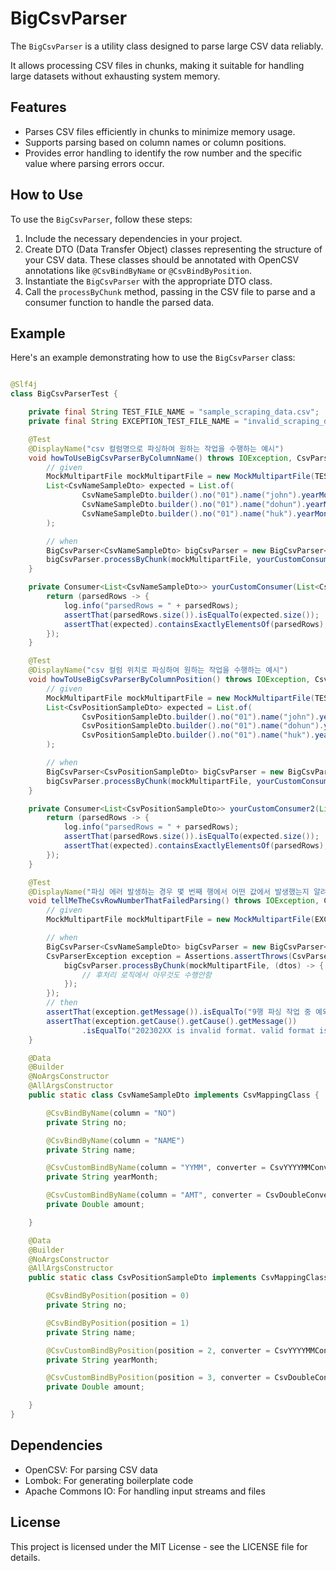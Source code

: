 # BigCsvParser

The `BigCsvParser` is a utility class designed to parse large CSV data reliably.

It allows processing CSV files in chunks, making it suitable for handling large datasets without exhausting system
memory.

## Features

- Parses CSV files efficiently in chunks to minimize memory usage.
- Supports parsing based on column names or column positions.
- Provides error handling to identify the row number and the specific value where parsing errors occur.

## How to Use

To use the `BigCsvParser`, follow these steps:

1. Include the necessary dependencies in your project.
2. Create DTO (Data Transfer Object) classes representing the structure of your CSV data. These classes should be
   annotated with OpenCSV annotations like `@CsvBindByName` or `@CsvBindByPosition`.
3. Instantiate the `BigCsvParser` with the appropriate DTO class.
4. Call the `processByChunk` method, passing in the CSV file to parse and a consumer function to handle the parsed data.

## Example

Here's an example demonstrating how to use the `BigCsvParser` class:

```java

@Slf4j
class BigCsvParserTest {

    private final String TEST_FILE_NAME = "sample_scraping_data.csv";
    private final String EXCEPTION_TEST_FILE_NAME = "invalid_scraping_data.csv";

    @Test
    @DisplayName("csv 컬럼명으로 파싱하여 원하는 작업을 수행하는 예시")
    void howToUseBigCsvParserByColumnName() throws IOException, CsvParserException {
        // given
        MockMultipartFile mockMultipartFile = new MockMultipartFile(TEST_FILE_NAME, new ClassPathResource(TEST_FILE_NAME).getInputStream());
        List<CsvNameSampleDto> expected = List.of(
                CsvNameSampleDto.builder().no("01").name("john").yearMonth("2023-01").amount(10000.0).build(),
                CsvNameSampleDto.builder().no("01").name("dohun").yearMonth("2023-02").amount(20000.0).build(),
                CsvNameSampleDto.builder().no("01").name("huk").yearMonth("2023-03").amount(0.0).build()
        );

        // when
        BigCsvParser<CsvNameSampleDto> bigCsvParser = new BigCsvParser<>(CsvNameSampleDto.class);
        bigCsvParser.processByChunk(mockMultipartFile, yourCustomConsumer(expected));
    }

    private Consumer<List<CsvNameSampleDto>> yourCustomConsumer(List<CsvNameSampleDto> expected) {
        return (parsedRows -> {
            log.info("parsedRows = " + parsedRows);
            assertThat(parsedRows.size()).isEqualTo(expected.size());
            assertThat(expected).containsExactlyElementsOf(parsedRows);
        });
    }

    @Test
    @DisplayName("csv 컬럼 위치로 파싱하여 원하는 작업을 수행하는 예시")
    void howToUseBigCsvParserByColumnPosition() throws IOException, CsvParserException {
        // given
        MockMultipartFile mockMultipartFile = new MockMultipartFile(TEST_FILE_NAME, new ClassPathResource(TEST_FILE_NAME).getInputStream());
        List<CsvPositionSampleDto> expected = List.of(
                CsvPositionSampleDto.builder().no("01").name("john").yearMonth("2023-01").amount(10000.0).build(),
                CsvPositionSampleDto.builder().no("01").name("dohun").yearMonth("2023-02").amount(20000.0).build(),
                CsvPositionSampleDto.builder().no("01").name("huk").yearMonth("2023-03").amount(0.0).build()
        );

        // when
        BigCsvParser<CsvPositionSampleDto> bigCsvParser = new BigCsvParser<>(CsvPositionSampleDto.class);
        bigCsvParser.processByChunk(mockMultipartFile, yourCustomConsumer2(expected));
    }

    private Consumer<List<CsvPositionSampleDto>> yourCustomConsumer2(List<CsvPositionSampleDto> expected) {
        return (parsedRows -> {
            log.info("parsedRows = " + parsedRows);
            assertThat(parsedRows.size()).isEqualTo(expected.size());
            assertThat(expected).containsExactlyElementsOf(parsedRows);
        });
    }

    @Test
    @DisplayName("파싱 에러 발생하는 경우 몇 번째 행에서 어떤 값에서 발생했는지 알려준다.")
    void tellMeTheCsvRowNumberThatFailedParsing() throws IOException, CsvParserException {
        // given
        MockMultipartFile mockMultipartFile = new MockMultipartFile(EXCEPTION_TEST_FILE_NAME, new ClassPathResource(EXCEPTION_TEST_FILE_NAME).getInputStream());

        // when
        BigCsvParser<CsvNameSampleDto> bigCsvParser = new BigCsvParser<>(CsvNameSampleDto.class, 5);
        CsvParserException exception = Assertions.assertThrows(CsvParserException.class, () -> {
            bigCsvParser.processByChunk(mockMultipartFile, (dtos) -> {
                // 후처리 로직에서 아무것도 수행안함
            });
        });
        // then
        assertThat(exception.getMessage()).isEqualTo("9행 파싱 작업 중 예외 발생");
        assertThat(exception.getCause().getCause().getMessage())
                .isEqualTo("202302XX is invalid format. valid format is e.g. 202101");
    }

    @Data
    @Builder
    @NoArgsConstructor
    @AllArgsConstructor
    public static class CsvNameSampleDto implements CsvMappingClass {

        @CsvBindByName(column = "NO")
        private String no;

        @CsvBindByName(column = "NAME")
        private String name;

        @CsvCustomBindByName(column = "YYMM", converter = CsvYYYYMMConverter.class)
        private String yearMonth;

        @CsvCustomBindByName(column = "AMT", converter = CsvDoubleConverter.class)
        private Double amount;

    }

    @Data
    @Builder
    @NoArgsConstructor
    @AllArgsConstructor
    public static class CsvPositionSampleDto implements CsvMappingClass {

        @CsvBindByPosition(position = 0)
        private String no;

        @CsvBindByPosition(position = 1)
        private String name;

        @CsvCustomBindByPosition(position = 2, converter = CsvYYYYMMConverter.class)
        private String yearMonth;

        @CsvCustomBindByPosition(position = 3, converter = CsvDoubleConverter.class)
        private Double amount;

    }
}
```

## Dependencies

- OpenCSV: For parsing CSV data
- Lombok: For generating boilerplate code
- Apache Commons IO: For handling input streams and files

## License

This project is licensed under the MIT License - see the LICENSE file for details.
